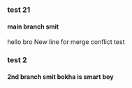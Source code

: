 ### test 21

#### main branch smit

hello bro New line for merge conflict test


### test 2

#### 2nd branch smit bokha is smart boy

